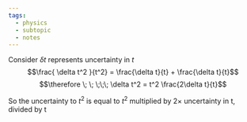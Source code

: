 ```yaml
---
tags:
  - physics
  - subtopic
  - notes
---
```

Consider $\delta t$ represents uncertainty in $t$
$$\frac{ \delta t^2 }{t^2} = \frac{\delta t}{t} + \frac{\delta t}{t}$$
$$\therefore \; \; \;\;\;  \delta t^2 = t^2  \frac{2\delta t}{t}$$

So the uncertainty to $t^2$ is equal to $t^2$ multiplied by $2 \times$ uncertainty in t, divided by t